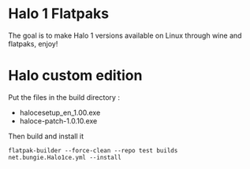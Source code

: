# Halo 1 Flatpaks

The goal is to make Halo 1 versions available on Linux through wine and flatpaks, enjoy!

# Halo custom edition

Put the files in the build directory :
- halocesetup_en_1.00.exe
- haloce-patch-1.0.10.exe

Then build and install it
```
flatpak-builder --force-clean --repo test builds net.bungie.Halo1ce.yml --install
```
